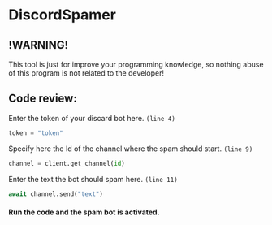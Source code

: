# DiscordSpamer

## !WARNING!
This tool is just for improve your programming knowledge, so nothing abuse of this program is not related to the developer!

## Code review:
Enter the token of your discard bot here. `(line 4)`
```py
token = "token"
```

Specify here the Id of the channel where the spam should start. `(line 9)`
```py
channel = client.get_channel(id)
```

Enter the text the bot should spam here. `(line 11)`
```py
await channel.send("text")
```

#### Run the code and the spam bot is activated.
